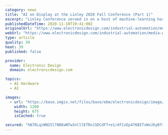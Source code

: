 ```yaml
---
category: news
title: "AI on Display at the Linley 2020 Fall Conference (Part 1)"
excerpt: "Linley Conference zeroed in on a host of machine-learning hardware platforms. The challenge with conferences these days is the immense amount of information available. This year, the Linley Group’s Fall Processor Conference highlighted artificial-intelligence (AI) chips and technology."
publishedDateTime: 2020-11-10T19:41:00Z
originalUrl: "https://www.electronicdesign.com/industrial-automation/media-gallery/21147421/electronic-design-ai-on-display-at-the-linley-2020-fall-conference-part-1"
webUrl: "https://www.electronicdesign.com/industrial-automation/media-gallery/21147421/electronic-design-ai-on-display-at-the-linley-2020-fall-conference-part-1"
type: article
quality: 39
heat: 39
published: false

provider:
  name: Electronic Design
  domain: electronicdesign.com

topics:
  - AI Hardware
  - AI

images:
  - url: "https://base.imgix.net/files/base/ebm/electronicdesign/image/2020/11/Linley_2020_Fall_Part_1_Promo_web.5faae7f7d7cc8.png?auto=format&fit=max&w=1200"
    width: 1200
    height: 675
    isCached: true

secured: "hN78LqiWN2Sl70B8aNTw3nlllEfRnJ1DCdF7+e1/df1zEp476BITsWoJ6yBfsJS7vARKxVbfisPr3KWWggdoE48nqHwXg7TiJX8inRp3L68cE8HpiqIGMIFJgoY5Jd2F7rzofgkXuDyO3KsPdHi2nBa0QS1SmgQY2khEp4RP3F+o+8G5Lv0Lxb/pKXyCTzwG0+r4uLBhrBQEnIK8jHBIyFb0uuPLPPi86uWhYc5Qjm5y+JaJLP5qgQfk1lXAoOTlodzxQ00PVKMKdClIcpg2EycCdZ9380UoqXMDy2t/4dAcFGF6hf4ZlULujwckQUOOrkSYx99Vo/iPKIa6Qfs58PYYUB7S/Zgc0A/30psexeo=;do12sMjr3Btqbhi9XCPDBA=="
---
```


